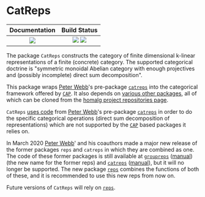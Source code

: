 # CatReps

| **Documentation**                                                 | **Build Status**                                                                                |
|:-----------------------------------------------------------------:|:-----------------------------------------------------------------------------------------------:|
| [![][docs-stable-img]][docs-stable-url]                           | [![][circle-ci-img]][circle-ci-url] [![][codecov-img]][codecov-url] |

The package `CatReps` constructs the category of finite dimensional k-linear representations of a finite (concrete) category.
The supported categorical doctrine is "symmetric monoidal Abelian category with enough projectives and (possibly incomplete) direct sum decomposition".

This package wraps [Peter Webb](https://www-users.math.umn.edu/~webb/)'s pre-package [`catreps`](https://www-users.math.umn.edu/~webb/GAPfiles/catreps) into the categorical framework offered by [`CAP`](https://homalg-project.github.io/CAP_project/).
It also depends on [various other packages](https://github.com/homalg-project/CatReps/blob/master/.circleci/config.yml#L12), all of which can be cloned from the [homalg project repositories page](https://github.com/homalg-project).

`CatReps` [uses code](https://codecov.io/gh/homalg-project/CatReps/src/master/gap/catreps.g) from [Peter Webb](https://www-users.math.umn.edu/~webb/)'s pre-package [`catreps`](https://www-users.math.umn.edu/~webb/GAPfiles/catreps) in order to do the specific categorical operations (direct sum decomposition of representations) which are not supported by the [`CAP`](https://homalg-project.github.io/CAP_project/) based packages it relies on.

In March 2020 [Peter Webb](https://www-users.math.umn.edu/~webb/)' and his coauthors made a major new release of the former packages `reps` and `catreps` in which they are combined as one. The code of these former packages is still available at [`groupreps`](https://www-users.math.umn.edu/~webb/GAPfiles/groupreps) ([manual](https://www-users.math.umn.edu/~webb/GAPfiles/grouprepstutorial.html)) (the new name for the former reps) and [`catreps`](https://www-users.math.umn.edu/~webb/GAPfiles/catreps) ([manual](https://www-users.math.umn.edu/~webb/GAPfiles/catrepstutorial.html)), but it will no longer be supported. The new package [`reps`](https://www-users.math.umn.edu/~webb/GAPfiles/reps) combines the functions of both of these, and it is recommended to use this new reps from now on.

Future versions of `CatReps` will rely on [`reps`](https://www-users.math.umn.edu/~webb/GAPfiles/reps).

[docs-stable-img]: https://img.shields.io/badge/docs-stable-blue.svg
[docs-stable-url]: https://homalg-project.github.io/CatReps/doc/chap0.html

[circle-ci-img]: https://circleci.com/gh/homalg-project/CatReps.svg?branch=master
[circle-ci-url]: https://circleci.com/gh/homalg-project/CatReps

[codecov-img]: https://codecov.io/gh/homalg-project/CatReps/branch/master/graph/badge.svg
[codecov-url]: https://codecov.io/gh/homalg-project/CatReps
